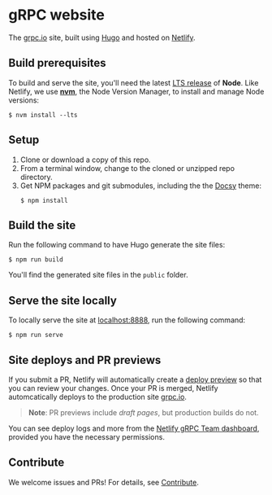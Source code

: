 # gRPC website

The [grpc.io][] site, built using [Hugo][] and hosted on [Netlify][].

## Build prerequisites

To build and serve the site, you'll need the latest [LTS release][] of **Node**.
Like Netlify, we use **[nvm][]**, the Node Version Manager, to install and
manage Node versions:

```console
$ nvm install --lts
```

## Setup

 1. Clone or download a copy of this repo.
 2. From a terminal window, change to the cloned or unzipped repo directory.
 3. Get NPM packages and git submodules, including the the [Docsy][] theme:
    ```console
    $ npm install 
    ```

## Build the site

Run the following command to have Hugo generate the site files:

```console
$ npm run build
```

You'll find the generated site files in the `public` folder.

## Serve the site locally


To locally serve the site at [localhost:8888][], run the following command:

```console
$ npm run serve
```

## Site deploys and PR previews

If you submit a PR, Netlify will automatically create a [deploy preview][] so
that you can review your changes. Once your PR is merged, Netlify automcatically
deploys to the production site [grpc.io][].

> **Note**: PR previews include _draft pages_, but production builds do not.

You can see deploy logs and more from the [Netlify gRPC Team dashboard][],
provided you have the necessary permissions.

## Contribute

We welcome issues and PRs! For details, see [Contribute][].

[Contribute]: https://grpc.io/community/#contribute
[deploy preview]: https://www.netlify.com/blog/2016/07/20/introducing-deploy-previews-in-netlify/
[Docsy]: https://www.docsy.dev
[grpc.io]: https://grpc.io
[Hugo]: https://gohugo.io
[localhost:8888]: http://localhost:8888
[LTS release]: https://nodejs.org/en/about/releases/
[Netlify gRPC Team dashboard]: https://app.netlify.com/teams/grpc/overview
[Netlify]: https://netlify.com
[nvm]: https://github.com/nvm-sh/nvm/blob/master/README.md#installing-and-updating

